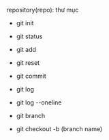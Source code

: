 repository(repo): thư mục

- git init

- git status

- git add

- git reset

- git commit

- git log

- git log --oneline

- git branch

- git checkout -b (branch name)